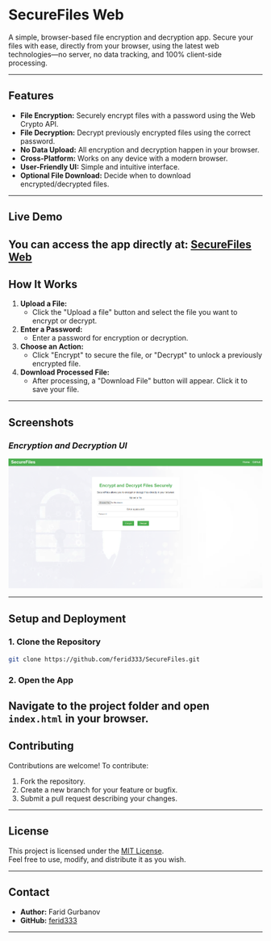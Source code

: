 # **SecureFiles Web**

A simple, browser-based file encryption and decryption app. Secure your files with ease, directly from your browser, using the latest web technologies—no server, no data tracking, and 100% client-side processing.

---

## **Features**
- **File Encryption:** Securely encrypt files with a password using the Web Crypto API.
- **File Decryption:** Decrypt previously encrypted files using the correct password.
- **No Data Upload:** All encryption and decryption happen in your browser.
- **Cross-Platform:** Works on any device with a modern browser.
- **User-Friendly UI:** Simple and intuitive interface.
- **Optional File Download:** Decide when to download encrypted/decrypted files.

---

## **Live Demo**
You can access the app directly at: [SecureFiles Web](https://yourusername.github.io/securefiles-web/) 
---

## **How It Works**
1. **Upload a File:**
   - Click the "Upload a file" button and select the file you want to encrypt or decrypt.
2. **Enter a Password:**
   - Enter a password for encryption or decryption.
3. **Choose an Action:**
   - Click "Encrypt" to secure the file, or "Decrypt" to unlock a previously encrypted file.
4. **Download Processed File:**
   - After processing, a "Download File" button will appear. Click it to save your file.

---

## **Screenshots**
### *Encryption and Decryption UI*  
![UI Screenshot](https://github.com/ferid333/SecureFiles/blob/main/SecureFiles/assets/app.png)  

---

## **Setup and Deployment**

### **1. Clone the Repository**
```bash
git clone https://github.com/ferid333/SecureFiles.git
```

### **2. Open the App**
Navigate to the project folder and open `index.html` in your browser.
---

## **Contributing**
Contributions are welcome! To contribute:
1. Fork the repository.
2. Create a new branch for your feature or bugfix.
3. Submit a pull request describing your changes.

---

## **License**
This project is licensed under the [MIT License](https://opensource.org/licenses/MIT).  
Feel free to use, modify, and distribute it as you wish.

---

## **Contact**
- **Author:** Farid Gurbanov
- **GitHub:** [ferid333](https://github.com/ferid333)  

---